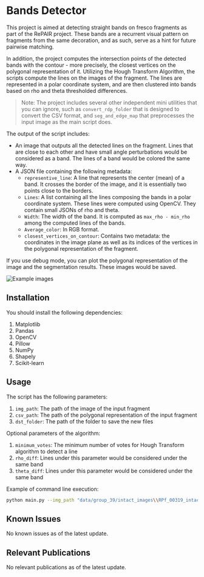 # Bands Detector

This project is aimed at detecting straight bands on fresco fragments as part of the RePAIR project. These bands are a recurrent visual pattern on fragments from the same decoration, and as such, serve as a hint for future pairwise matching. 

In addition, the project computes the intersection points of the detected bands with the contour - more precisely, the closest vertices on the polygonal representation of it. Utilizing the Hough Transform Algorithm, the scripts compute the lines on the images of the fragment. The lines are represented in a polar coordinate system, and are then clustered into bands based on rho and theta thresholded differences.

> Note: The project includes several other independent mini utilities that you can ignore, such as `convert_rdp_folder` that is designed to convert the CSV format, and `seg_and_edge_map` that preprocesses the input image as the main script does.

The output of the script includes:
- An image that outputs all the detected lines on the fragment. Lines that are close to each other and have small angle perturbations would be considered as a band. The lines of a band would be colored the same way.
- A JSON file containing the following metadata:
  - `representive_line`: A line that represents the center (mean) of a band. It crosses the border of the image, and it is essentially two points close to the borders.
  - `Lines`: A list containing all the lines composing the bands in a polar coordinate system. These lines were computed using OpenCV. They contain small JSONs of rho and theta.
  - `Width`: The width of the band. It is computed as `max_rho - min_rho` among the computed lines of the bands.
  - `Average_color`: In RGB format.
  - `closest_vertices_on_contour`: Contains two metadata: the coordinates in the image plane as well as its indices of the vertices in the polygonal representation of the fragment.

If you use debug mode, you can plot the polygonal representation of the image and the segmentation results. These images would be saved.

![Example images](images-for-demonstration)

## Installation

You should install the following dependencies:
1) Matplotlib
2) Pandas
3) OpenCV
4) Pillow
5) NumPy
6) Shapely
7) Scikit-learn

## Usage

The script has the following parameters:
1) `img_path`: The path of the image of the input fragment
2) `csv_path`: The path of the polygonal representation of the input fragment
3) `dst_folder`: The path of the folder to save the new files

Optional parameters of the algorithm:
1) `minimum_votes`: The minimum number of votes for  Hough Transform algorithm to detect a line
2) `rho_diff`: Lines under this parameter would be considered under the same band
3) `theta_diff`: Lines under this parameter would be considered under the same band

Example of command line execution:
```bash
python main.py --img_path "data/group_39/intact_images\\RPf_00319_intact_mesh.png" --csv_path "data/rdp_segments/group_39\\RPf_00319_intact_mesh.csv" --dst_folder "data/group_39/bands/" --is_debug
```

## Known Issues
No known issues as of the latest update.

## Relevant Publications
No relevant publications as of the latest update.


